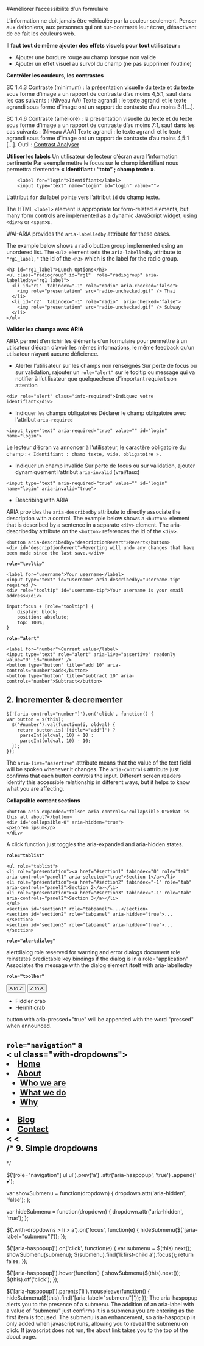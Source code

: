 #Améliorer l’accessibilité d’un formulaire

L’information ne doit jamais être véhiculée par la couleur seulement.
	Penser aux daltoniens, aux personnes qui ont sur-contrasté leur écran, désactivant de ce fait les couleurs web.


**Il faut tout  de même ajouter des effets visuels pour tout utilisateur :**
* Ajouter une bordure rouge au champ lorsque non valide
* Ajouter un effet visuel au survol du champ (ne pas supprimer l’outline)

**Contrôler les couleurs, les contrastes**

SC 1.4.3 Contraste (minimum) : la présentation visuelle du texte et du texte sous forme d’image a un rapport de contraste d’au moins 4,5:1, sauf dans les cas suivants : (Niveau AA) Texte agrandi : le texte agrandi et le texte agrandi sous forme d’image ont un rapport de contraste d’au moins 3:1[…].

SC 1.4.6 Contraste (amélioré) : la présentation visuelle du texte et du texte sous forme d’image a un rapport de contraste d’au moins 7:1, sauf dans les cas suivants : (Niveau AAA) Texte agrandi : le texte agrandi et le texte agrandi sous forme d’image ont un rapport de contraste d’au moins 4,5:1 […].
Outil : [Contrast Analyser](http://paciellogroup.com/resources/contrastAnalyser)


**Utiliser les labels**
	Un utilisateur de lecteur d’écran aura l’information pertinente 
Par exemple mettre le focus sur le champ identifiant nous permettra d’entendre **« Identifiant : “toto” ; champ texte ».**
````
	<label for="login">Identifiant</label>
	<input type="text" name="login" id="login" value="">
````
L’attribut `for` du label pointe vers l’attribut `id` du champ texte.

The HTML `<label>` element is appropriate for form-related elements, but many form controls are implemented as a dynamic JavaScript widget, using `<div>`s or `<span>`s.

WAI-ARIA provides the `aria-labelledby` attribute for these cases.

The example below shows a radio button group implemented using an unordered list. The `<ul`> element sets the `aria-labelledby` attribute to `"rg1_label,"` the id of the `<h3>` which is the label for the radio group.
````
<h3 id="rg1_label">Lunch Options</h3>
<ul class="radiogroup" id="rg1"  role="radiogroup" aria-labelledby="rg1_label">
  <li id="r1"  tabindex="-1" role="radio" aria-checked="false">
    <img role="presentation" src="radio-unchecked.gif" /> Thai
  </li>
  <li id="r2"  tabindex="-1" role="radio"  aria-checked="false">
    <img role="presentation" src="radio-unchecked.gif" /> Subway
  </li>
</ul>
````

**Valider les champs avec ARIA**

ARIA permet d’enrichir les éléments d’un formulaire pour permettre à un utlisateur d’écran d’avoir les mêmes informations, le même feedback qu’un utlisateur n’ayant aucune déficience.

* Alerter l’utilisateur sur les champs non renseignés
Sur perte de focus ou sur validation, rajouter un `role="alert"` sur le tooltip ou message qui va notifier à l’utilisateur que quelquechose d’important requiert son attention

````
<div role="alert" class="info-required">Indiquez votre identifiant</div>
````

* Indiquer les champs obligatoires
Déclarer le champ obligatoire avec l’attribut `aria-required`

````
<input type="text" aria-required="true" value="" id="login" name="login">
````

Le lecteur d’écran va annoncer à l’utilisateur, le caractère obligatoire du champ : `« Identifiant : champ texte, vide, obligatoire ».`

* Indiquer un champ invalide
Sur perte de focus ou sur validation, ajouter dynamiquement l’attribut `aria-invalid` (vrai/faux)

````
<input type="text" aria-required="true" value="" id="login" name="login" aria-invalid="true">
````


* Describing with ARIA

ARIA provides the `aria-describedby` attribute to directly associate the description with a control.
The example below shows a `<button>` element that is described by a sentence in a separate `<div>` element. The aria-describedby attribute on the `<button>` references the id of the `<div>`.

````
<button aria-describedby="descriptionRevert">Revert</button>
<div id="descriptionRevert">Reverting will undo any changes that have been made since the last save.</div>
````

**`role="tooltip"`**
````
<label for="username">Your username</label>
<input type="text" id="username" aria-describedby="username-tip" required />
<div role="tooltip" id="username-tip">Your username is your email address</div>

input:focus + [role="tooltip"] {
	display: block;
	position: absolute;
	top: 100%;
}
````

**`role="alert"`**

````
<label for="number">Current value</label>
<input type="text" role="alert" aria-live="assertive" readonly value="0" id="number" />
<button type="button" title="add 10" aria-controls="number">Add</button>
<button type="button" title="subtract 10" aria-controls="number">Subtract</button>
````

## 2. Incrementer & decrementer 

````
$('[aria-controls="number"]').on('click', function() {
var button = $(this);
  $('#number').val(function(i, oldval) {
    return button.is('[title*="add"]') ? 
     parseInt(oldval, 10) + 10 : 
     parseInt(oldval, 10) - 10;
  });
});
````

The `aria-live="assertive"` attribute means that the value of the text field will be spoken whenever it changes.
The `aria-controls` attribute just confirms that each button controls the input. Different screen readers identify this accessible relationship in different ways, but it helps to know what you are affecting.


**Collapsible content sections**
````
<button aria-expanded="false" aria-controls="collapsible-0">What is this all about?</button>
<div id="collapsible-0" aria-hidden="true">
<p>Lorem ipsum</p>
</div>
````

A click function just toggles the aria-expanded and aria-hidden states.

**`role="tablist"`**
````
<ul role="tablist">
<li role="presentation"><a href="#section1" tabindex="0" role="tab" aria-controls="panel1" aria-selected="true">Section 1</a></li>
<li role="presentation"><a href="#section2" tabindex="-1" role="tab" aria-controls="panel2">Section 2</a></li>
<li role="presentation"><a href="#section3" tabindex="-1" role="tab" aria-controls="panel2">Section 3</a></li>
</ul>
<section id="section1" role="tabpanel">...</section>
<section id="section2" role="tabpanel" aria-hidden="true">...</section>
<section id="section3" role="tabpanel" aria-hidden="true">...</section>
````

**`role="alertdialog"`**
<dialog role="alertdialog" aria-describedby="d-message">
<div role="document">
<p id="d-message" >I really do not like you pressing that</p>
</div>
</dialog>
alertdialog role reserved for warning and error dialogs
document role reinstates predictable key bindings if the dialog is in a role="application"
Associates the message with the dialog element itself with aria-labelledby

**`role="toolbar"`**
<div role="toolbar" aria-label="sorting options" aria-controls="sortable">
  <button type="button" aria-pressed="true" data-sort="ascending">A to Z</button>
  <button type="button" aria-pressed="false" data-sort="descending">Z to A</button>
</div>
<ul id="sortable" tabindex="-1">
  <li>Fiddler crab</li>
  <li>Hermit crab</li>
</ul>
button with aria-pressed="true" will be appended with the word "pressed" when announced.

**`role="navigation"`**
a 	<nav role="navigation" aria-label="example with dropdowns" >
	<	ul class="with-dropdowns">
			<li><a href="#">Home</a></li>
			<li>
				<a href="/about" aria-haspopup="true">About</a>
				<ul aria-hidden="true" aria-label="submenu">
					<li><a href="/about/#who-we-are">Who we are</a></li>
					<li><a href="/about/#what-we-do">What we do</a></li>
					<li><a href="/about/#why">Why</a></li>
				</ul>
			</li>
			<li><a href="#">Blog</a></li>
			<li><a href="#">Contact</a></li>
	<		</ul>
<	</nav>
/* 9. Simple dropdowns
-----------------------------------------------------------------------------------------
*/

$('[role="navigation"] ul ul').prev('a')
  .attr('aria-haspopup', 'true')
  .append('<span aria-hidden="true"> &#x25be;</span>');

var showSubmenu = function(dropdown) {
  dropdown.attr('aria-hidden', 'false');
};

var hideSubmenu = function(dropdown) {
  dropdown.attr('aria-hidden', 'true');
};

$('.with-dropdowns > li > a').on('focus', function(e) {
  hideSubmenu($('[aria-label="submenu"]'));
});

$('[aria-haspopup]').on('click', function(e) {
  var submenu = $(this).next();
  showSubmenu(submenu);
  $(submenu).find('li:first-child a').focus();
  return false;
});

$('[aria-haspopup]').hover(function() {
  showSubmenu($(this).next());
  $(this).off('click');
});

$('[aria-haspopup]').parents('li').mouseleave(function() {
  hideSubmenu($(this).find('[aria-label="submenu"]'));
});
The aria-haspopup alerts you to the presence of a submenu.
The addition of an aria-label with a value of "submenu" just confirms it is a submenu you are entering as the first item is focused.
The submenu is an enhancement, so aria-haspopup is only added when javascript runs, allowing you to reveal the submenu on click. If javascript does not run, the about link takes you to the top of the about page.
